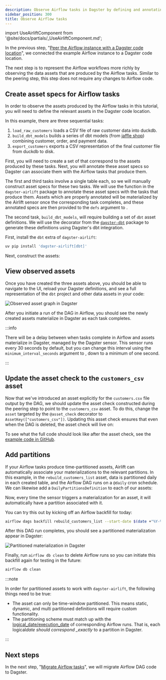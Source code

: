 ```yaml
---
description: Observe Airflow tasks in Dagster by defining and annotating Dagster asset specs, without changing Airflow code.
sidebar_position: 300
title: Observe Airflow tasks
---
```


import UseAirliftComponent from '@site/docs/partials/\_UseAirliftComponent.md';

<UseAirliftComponent />

In the previous step, "[Peer the Airflow instance with a Dagster code location](/migration/airflow-to-dagster/airlift-v1/task-level-migration/peer)", we connected the example Airflow instance to a Dagster code location.

The next step is to represent the Airflow workflows more richly by observing the data assets that are produced by the Airflow tasks. Similar to the peering step, this step does not require any changes to Airflow code.

## Create asset specs for Airflow tasks

In order to observe the assets produced by the Airflow tasks in this tutorial, you will need to define the relevant assets in the Dagster code location.

In this example, there are three sequential tasks:

1. `load_raw_customers` loads a CSV file of raw customer data into duckdb.
2. `build_dbt_models` builds a series of dbt models (from [jaffle shop](https://github.com/dbt-labs/jaffle_shop_duckdb)) combining customer, order, and payment data.
3. `export_customers` exports a CSV representation of the final customer file from duckdb to disk.

First, you will need to create a set of <PyObject section="assets" module="dagster" object="AssetSpec" pluralize /> that correspond to the assets produced by these tasks. Next, you will annotate these asset specs so Dagster can associate them with the Airflow tasks that produce them.

The first and third tasks involve a single table each, so we will manually construct asset specs for these two tasks. We will use the <PyObject section="libraries" module="dagster_airlift" object="core.assets_with_task_mappings" displayText="assets_with_task_mappings" /> function in the `dagster-airlift` package to annotate these asset specs with the tasks that produce them. Assets which are properly annotated will be materialized by the Airlift sensor once the corresponding task completes, and these annotated specs are then provided to the `defs` argument to <PyObject section="libraries" module="dagster_airlift" object="core.build_defs_from_airflow_instance" displayText="defs_from_airflow_instance" />.

The second task, `build_dbt_models`, will require building a set of `dbt` asset definitions. We will use the <PyObject section="libraries" module="dagster_dbt" object="dbt_assets" decorator /> decorator from the [`dagster-dbt`](https://docs.dagster.io/api/libraries/dagster-dbt) package to generate these definitions using Dagster's dbt integration.

First, install the `dbt` extra of `dagster-airlift`:

```bash
uv pip install 'dagster-airlift[dbt]'
```

Next, construct the assets:

<CodeExample path="airlift-migration-tutorial/tutorial_example/dagster_defs/stages/observe.py" language="python" />

## View observed assets

Once you have created the three assets above, you should be able to navigate to the UI, reload your Dagster definitions, and see a full representation of the `dbt` project and other data assets in your code:

<img src="/images/integrations/airlift/observe.svg" alt="Observed asset graph in Dagster" />

After you initiate a run of the DAG in Airflow, you should see the newly created assets materialize in Dagster as each task completes.

:::info

There will be a delay between when tasks complete in Airflow and assets materialize in Dagster, managed by the Dagster sensor. This sensor runs every 30 seconds by default, but you can change this interval using the `minimum_interval_seconds` argument to <PyObject section="schedules-sensors" module="dagster" object="sensor" />, down to a minimum of one second.

:::

## Update the asset check to the `customers_csv` asset

Now that we've introduced an asset explicitly for the `customers.csv` file output by the DAG, we should update the asset check constructed during the peering step to point to the `customers_csv` asset. To do this, change the `asset` targeted by the `@asset_check` decorator to `AssetKey(["customers_csv"])`. Updating this asset check ensures that even when the DAG is deleted, the asset check will live on:

<CodeExample
  path="airlift-migration-tutorial/tutorial_example/dagster_defs/stages/observe_check_on_asset.py"
  language="python"
  startAfter="asset-check-update-start"
  endBefore="asset-check-update-end"
/>

To see what the full code should look like after the asset check, see the [example code in GitHub](https://github.com/dagster-io/dagster/tree/master/examples/airlift-migration-tutorial/tutorial_example/dagster_defs/stages/observe_check_on_asset.py).

## Add partitions

If your Airflow tasks produce time-partitioned assets, Airlift can automatically associate your materializations to the relevant partitions. In this example, in the `rebuild_customers_list` asset, data is partitioned daily in each created table, and the Airflow DAG runs on a `@daily` cron schedule. We can likewise add a `DailyPartitionsDefinition` to each of our assets:

<CodeExample
  path="airlift-migration-tutorial/tutorial_example/dagster_defs/stages/observe_with_partitions.py"
  language="python"
/>

Now, every time the sensor triggers a materialization for an asset, it will automatically have a partition associated with it.

You can try this out by kicking off an Airflow backfill for today:

```bash
airflow dags backfill rebuild_customers_list --start-date $(date +"%Y-%m-%d")
```

After this DAG run completes, you should see a partitioned materialization appear in Dagster:

![Partitioned materialization in Dagster](/images/integrations/airlift/partitioned_mat.png)

Finally, run `airflow db clean` to delete Airflow runs so you can initiate this backfill again for testing in the future:

```bash
airflow db clean
```

:::note

In order for partitioned assets to work with `dagster-airlift`, the following things need to be true:

- The asset can only be time-window partitioned. This means static, dynamic, and multi partitioned definitions will require custom functionality.
- The partitioning scheme must match up with the [logical_date/execution_date](https://airflow.apache.org/docs/apache-airflow/stable/faq.html#what-does-execution-date-mean) of corresponding Airflow runs. That is, each logical*date should correspond \_exactly* to a partition in Dagster.

:::

## Next steps

In the next step, "[Migrate Airflow tasks](/migration/airflow-to-dagster/airlift-v1/task-level-migration/migrate)", we will migrate Airflow DAG code to Dagster.
